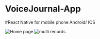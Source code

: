 ﻿# VoiceJournal-App


#React Native for mobile phone Android/ IOS







![Home page](https://github.com/Clarence289/VoiceJournal-mobile-app/assets/81553212/80ed8094-d0a4-45c3-b357-26facf3acaf4)        ![multi records](https://github.com/Clarence289/VoiceJournal-mobile-app/assets/81553212/9a830621-71f9-4545-981b-24f33d98d0dd)   


                                                                                                                                                                                                                      
